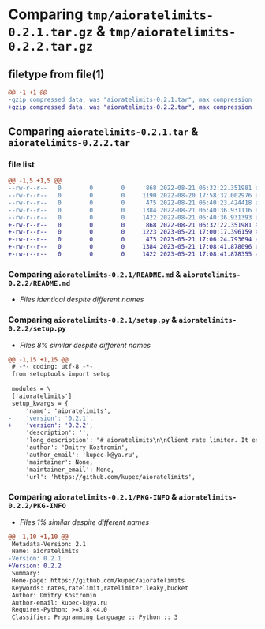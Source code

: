 # Comparing `tmp/aioratelimits-0.2.1.tar.gz` & `tmp/aioratelimits-0.2.2.tar.gz`

## filetype from file(1)

```diff
@@ -1 +1 @@
-gzip compressed data, was "aioratelimits-0.2.1.tar", max compression
+gzip compressed data, was "aioratelimits-0.2.2.tar", max compression
```

## Comparing `aioratelimits-0.2.1.tar` & `aioratelimits-0.2.2.tar`

### file list

```diff
@@ -1,5 +1,5 @@
--rw-r--r--   0        0        0      868 2022-08-21 06:32:22.351981 aioratelimits-0.2.1/README.md
--rw-r--r--   0        0        0     1190 2022-08-20 17:58:32.002976 aioratelimits-0.2.1/aioratelimits.py
--rw-r--r--   0        0        0      475 2022-08-21 06:40:23.424418 aioratelimits-0.2.1/pyproject.toml
--rw-r--r--   0        0        0     1384 2022-08-21 06:40:36.931116 aioratelimits-0.2.1/setup.py
--rw-r--r--   0        0        0     1422 2022-08-21 06:40:36.931393 aioratelimits-0.2.1/PKG-INFO
+-rw-r--r--   0        0        0      868 2022-08-21 06:32:22.351981 aioratelimits-0.2.2/README.md
+-rw-r--r--   0        0        0     1223 2023-05-21 17:00:17.396159 aioratelimits-0.2.2/aioratelimits.py
+-rw-r--r--   0        0        0      475 2023-05-21 17:06:24.793694 aioratelimits-0.2.2/pyproject.toml
+-rw-r--r--   0        0        0     1384 2023-05-21 17:08:41.878096 aioratelimits-0.2.2/setup.py
+-rw-r--r--   0        0        0     1422 2023-05-21 17:08:41.878355 aioratelimits-0.2.2/PKG-INFO
```

### Comparing `aioratelimits-0.2.1/README.md` & `aioratelimits-0.2.2/README.md`

 * *Files identical despite different names*

### Comparing `aioratelimits-0.2.1/setup.py` & `aioratelimits-0.2.2/setup.py`

 * *Files 8% similar despite different names*

```diff
@@ -1,15 +1,15 @@
 # -*- coding: utf-8 -*-
 from setuptools import setup
 
 modules = \
 ['aioratelimits']
 setup_kwargs = {
     'name': 'aioratelimits',
-    'version': '0.2.1',
+    'version': '0.2.2',
     'description': '',
     'long_description': "# aioratelimits\n\nClient rate limiter. It enqueues function calls and run them as leaky bucket to\nensure specified rates.\n\n## Implementation\n\nLeaky bucket. We have one queue for requests and `count` number of workers.\nEach worker can handle one request per `delay` seconds\n\n## Install\n\n```\npip install aioratelimits\n```\n\n## Use\n\nThe following code prints not more than 2 lines per second.\n\n```python\nimport asyncio\nfrom aioratelimits import RateLimiter\n\n\nasync def critical_resource(i: int):\n    print('request:', i)\n\n\nasync def main():\n    async with RateLimiter(count=2, delay=1) as limiter:\n        await asyncio.gather(*(\n            limiter.run(critical_resource(i))\n            for i in range(10)\n        ))\n\n\nasyncio.run(main())\n```\n\nArguments to `RateLimiter`:\n- `count` - how many calls can we do in the specified interval\n- `delay` - the interval in seconds \n",
     'author': 'Dmitry Kostromin',
     'author_email': 'kupec-k@ya.ru',
     'maintainer': None,
     'maintainer_email': None,
     'url': 'https://github.com/kupec/aioratelimits',
```

### Comparing `aioratelimits-0.2.1/PKG-INFO` & `aioratelimits-0.2.2/PKG-INFO`

 * *Files 1% similar despite different names*

```diff
@@ -1,10 +1,10 @@
 Metadata-Version: 2.1
 Name: aioratelimits
-Version: 0.2.1
+Version: 0.2.2
 Summary: 
 Home-page: https://github.com/kupec/aioratelimits
 Keywords: rates,ratelimit,ratelimiter,leaky,bucket
 Author: Dmitry Kostromin
 Author-email: kupec-k@ya.ru
 Requires-Python: >=3.8,<4.0
 Classifier: Programming Language :: Python :: 3
```

